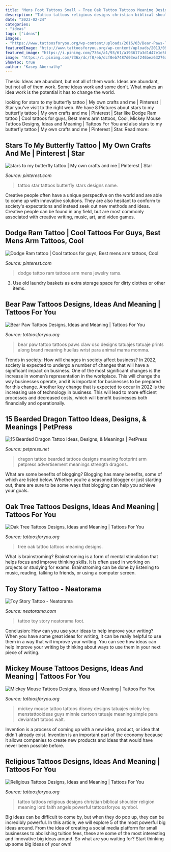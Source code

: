 ```yaml
---
title: "Mens Foot Tattoos Small ~ Tree Oak Tattoo Tattoos Meaning Designs"
description: "Tattoo tattoos religious designs christian biblical shoulder religion meaning lord faith angels powerful tattoosforyou symbol"
date: "2023-02-24"
categories:
- "ideas"
tags: ["ideas"]
images:
- "https://www.tattoosforyou.org/wp-content/uploads/2016/03/Bear-Paws-Tattoo.jpg"
featuredImage: "http://www.tattoosforyou.org/wp-content/uploads/2013/09/Religious-Tattoo-Designs-For-Men-764x1024.jpg"
featured_image: "https://i.pinimg.com/736x/a1/93/61/a193617a3d1d47e1e5b0a0c8cca03101.jpg"
image: "https://i.pinimg.com/736x/dc/f0/eb/dcf0eb7487d03eaf246bea63276ae038--dodge-rams-ram-tattoo.jpg"
ShowToc: true
author: "Kasey Abernathy"
---
```



Thesis: Ideas are abundant, but not all of them work.
Ideas are abundant, but not all of them work. Some ideas work and some don't. What makes an idea work is the potential it has to change the world.

	

		
looking for stars to my butterfly tattoo | My own crafts and me | Pinterest | Star you've visit to the right web. We have 8 Pictures about stars to my butterfly tattoo | My own crafts and me | Pinterest | Star like Dodge Ram tattoo | Cool tattoos for guys, Best mens arm tattoos, Cool, Mickey Mouse Tattoos Designs, Ideas and Meaning | Tattoos For You and also stars to my butterfly tattoo | My own crafts and me | Pinterest | Star. Read more:
		
    
## Stars To My Butterfly Tattoo | My Own Crafts And Me | Pinterest | Star

<img loading=lazy src="https://i.pinimg.com/736x/a1/93/61/a193617a3d1d47e1e5b0a0c8cca03101.jpg" onerror="this.onerror=null;this.src='https://tse3.mm.bing.net/th?id=OIP.CyMtMoeFgW7R--uYDKawjwHaJ6&amp;pid=15.1';" alt="stars to my butterfly tattoo | My own crafts and me | Pinterest | Star">

_Source: pinterest.com_

>tattoo star tattoos butterfly stars designs name. 

	

Creative people often have a unique perspective on the world and are able to come up with innovative solutions. They are also hesitant to conform to society's expectations and instead seek out new methods and ideas. Creative people can be found in any field, but are most commonly associated with creative writing, music, art, and video games.

    
## Dodge Ram Tattoo | Cool Tattoos For Guys, Best Mens Arm Tattoos, Cool

<img loading=lazy src="https://i.pinimg.com/736x/dc/f0/eb/dcf0eb7487d03eaf246bea63276ae038--dodge-rams-ram-tattoo.jpg" onerror="this.onerror=null;this.src='https://tse1.mm.bing.net/th?id=OIP.qUEu_dMy7vsBP5OkikWxfAHaMe&amp;pid=15.1';" alt="Dodge Ram tattoo | Cool tattoos for guys, Best mens arm tattoos, Cool">

_Source: pinterest.com_

>dodge tattoo ram tattoos arm mens jewelry rams. 

	

3. Use old laundry baskets as extra storage space for dirty clothes or other items.

    
## Bear Paw Tattoos Designs, Ideas And Meaning | Tattoos For You

<img loading=lazy src="https://www.tattoosforyou.org/wp-content/uploads/2016/03/Bear-Paws-Tattoo.jpg" onerror="this.onerror=null;this.src='https://tse2.mm.bing.net/th?id=OIP.9sRUdrXRp5TNEWcqz77XuwHaJ3&amp;pid=15.1';" alt="Bear Paw Tattoos Designs, Ideas and Meaning | Tattoos For You">

_Source: tattoosforyou.org_

>bear paw tattoo tattoos paws claw oso designs tatuajes tatuaje prints along brand meaning huellas wrist para animal mama momma. 

	

Trends in society: How will changes in society affect business?
In 2022, society is expected to undergo a number of changes that will have a significant impact on business. One of the most significant changes is the increase in women’s representation in the workplace. This will change the way businesses operate, and it is important for businesses to be prepared for this change. Another key change that is expected to occur in 2022 is the increasing use of technology in business. This will lead to more efficient processes and decreased costs, which will benefit businesses both financially and operationally.

    
## 15 Bearded Dragon Tattoo Ideas, Designs, &amp; Meanings | PetPress

<img loading=lazy src="https://cdn.petpress.net/wp-content/uploads/2020/03/12025534/bearded-dragon-footprint-tattoo-idea.jpg" onerror="this.onerror=null;this.src='https://tse3.mm.bing.net/th?id=OIP.kpF8v-t3_2KRCGWYjyHXdAHaJ4&amp;pid=15.1';" alt="15 Bearded Dragon Tattoo Ideas, Designs, &amp; Meanings | PetPress">

_Source: petpress.net_

>dragon tattoo bearded tattoos designs meaning footprint arm petpress advertisement meanings strength dragons. 

	

What are some benefits of blogging?
Blogging has many benefits, some of which are listed below. Whether you’re a seasoned blogger or just starting out, there are sure to be some ways that blogging can help you achieve your goals.

    
## Oak Tree Tattoos Designs, Ideas And Meaning | Tattoos For You

<img loading=lazy src="https://www.tattoosforyou.org/wp-content/uploads/2016/03/Oak-Tree-Tattoo.jpg" onerror="this.onerror=null;this.src='https://tse2.mm.bing.net/th?id=OIP.-1SLwlWd70Afkgik_0V7HwHaLH&amp;pid=15.1';" alt="Oak Tree Tattoos Designs, Ideas and Meaning | Tattoos For You">

_Source: tattoosforyou.org_

>tree oak tattoo tattoos meaning designs. 

	

What is brainstroming?
Brainstroming is a form of mental stimulation that helps focus and improve thinking skills. It is often used in working on projects or studying for exams. Brainstroming can be done by listening to music, reading, talking to friends, or using a computer screen.

    
## Toy Story Tattoo - Neatorama

<img loading=lazy src="http://www.neatorama.com/wp-content/uploads/2012/03/Foot.jpg" onerror="this.onerror=null;this.src='https://tse3.mm.bing.net/th?id=OIP.fSZvbt4DuSRk4wgUIwBEbAHaJ6&amp;pid=15.1';" alt="Toy Story Tattoo - Neatorama">

_Source: neatorama.com_

>tattoo toy story neatorama foot. 

	

Conclusion: How can you use your ideas to help improve your writing?
When you have some great ideas for writing, it can be really helpful to use them in a way that will improve your writing. You can see how ideas can help improve your writing by thinking about ways to use them in your next piece of writing.

    
## Mickey Mouse Tattoos Designs, Ideas And Meaning | Tattoos For You

<img loading=lazy src="https://www.tattoosforyou.org/wp-content/uploads/2016/05/Tattoos-of-Mickey-Mouse.jpg" onerror="this.onerror=null;this.src='https://tse3.mm.bing.net/th?id=OIP.wsNhhyRRFbc_Xjg_0t1AYAHaJ6&amp;pid=15.1';" alt="Mickey Mouse Tattoos Designs, Ideas and Meaning | Tattoos For You">

_Source: tattoosforyou.org_

>mickey mouse tattoo tattoos disney designs tatuajes micky leg menstattooideas guys minnie cartoon tatuaje meaning simple para deviantart tatoos walt. 

	

Invention is a process of coming up with a new idea, product, or idea that didn't already exist. Invention is an important part of the economy because it allows companies to create new products and ideas that would have never been possible before.

    
## Religious Tattoos Designs, Ideas And Meaning | Tattoos For You

<img loading=lazy src="http://www.tattoosforyou.org/wp-content/uploads/2013/09/Religious-Tattoo-Designs-For-Men-764x1024.jpg" onerror="this.onerror=null;this.src='https://tse2.mm.bing.net/th?id=OIP.xOn1c8wnxqDBKsMxuWXgvgHaJ7&amp;pid=15.1';" alt="Religious Tattoos Designs, Ideas and Meaning | Tattoos For You">

_Source: tattoosforyou.org_

>tattoo tattoos religious designs christian biblical shoulder religion meaning lord faith angels powerful tattoosforyou symbol. 

	

Big ideas can be difficult to come by, but when they do pop up, they can be incredibly powerful. In this article, we will explore 5 of the most powerful big ideas around. From the idea of creating a social media platform for small businesses to abolishing tuition fees, these are some of the most interesting and innovative big ideas around. So what are you waiting for? Start thinking up some big ideas of your own!


